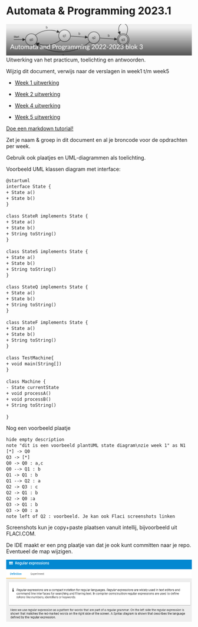 # Automata & Programming 2023.1
![alt text](assets/images/kopje.png)
Uitwerking van het practicum, toelichting en antwoorden.

Wijzig dit document, verwijs naar de verslagen in week1 t/m week5

* [Week 1 uitwerking](./src/week1)

* [Week 2 uitwerking](./src/week2)

* [Week 4 uitwerking](./src/week4)

* [Week 5 uitwerking](./src/week5)



[Doe een markdown tutorial!](https://www.markdowntutorial.com)

Zet je naam & groep in dit document en al je broncode voor de opdrachten per week.

Gebruik ook plaatjes en UML-diagrammen als toelichting.

Voorbeeld UML klassen diagram met interface:

```plantuml
@startuml
interface State {
+ State a()
+ State b()
}

class StateR implements State {
+ State a()
+ State b()
+ String toString()
}

class StateS implements State {
+ State a()
+ State b()
+ String toString()
}

class StateQ implements State {
+ State a()
+ State b()
+ String toString()
}

class StateF implements State {
+ State a()
+ State b()
+ String toString()
}

class TestMachine{
+ void main(String[])
}

class Machine {
- State currentState
+ void processA()
+ void processB()
+ String toString()

}

```

Nog een voorbeeld plaatje
```plantuml
hide empty description
note "dit is een voorbeeld plantUML state diagram\nzie week 1" as N1
[*] -> Q0
Q3 -> [*]
Q0 -> Q0 : a,c
Q0 --> Q1 : b
Q1 -> Q1 : b
Q1 --> Q2 : a
Q2 -> Q3 : c
Q2 -> Q1 : b
Q2 -> Q0 :a
Q3 -> Q1 : b
Q3 -> Q0 : a
note left of Q2 : voorbeeld. Je kan ook Flaci screenshots linken
```
Screenshots kun je copy+paste plaatsen vanuit intellij, bijvoorbeeld uit FLACI.COM.

De IDE maakt er een png plaatje van dat je ook kunt committen naar je repo. Eventueel de map wijzigen.

![img.png](./assets/images/img.png)